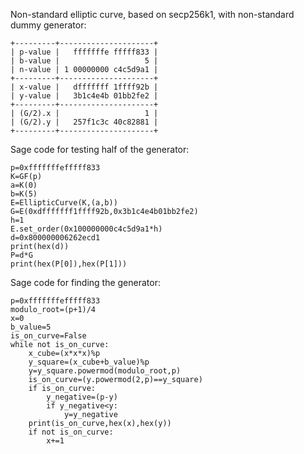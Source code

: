Non-standard elliptic curve, based on secp256k1, with non-standard dummy generator:
```
+---------+---------------------+
| p-value |   fffffffe fffff833 |
| b-value |                   5 |
| n-value | 1 00000000 c4c5d9a1 |
+---------+---------------------+
| x-value |   dfffffff 1ffff92b |
| y-value |   3b1c4e4b 01bb2fe2 |
+---------+---------------------+
| (G/2).x |                   1 |
| (G/2).y |   257f1c3c 40c82881 |
+---------+---------------------+
```
Sage code for testing half of the generator:
```
p=0xfffffffefffff833
K=GF(p)
a=K(0)
b=K(5)
E=EllipticCurve(K,(a,b))
G=E(0xdfffffff1ffff92b,0x3b1c4e4b01bb2fe2)
h=1
E.set_order(0x100000000c4c5d9a1*h)
d=0x800000006262ecd1
print(hex(d))
P=d*G
print(hex(P[0]),hex(P[1]))
```
Sage code for finding the generator:
```
p=0xfffffffefffff833
modulo_root=(p+1)/4
x=0
b_value=5
is_on_curve=False
while not is_on_curve:
    x_cube=(x*x*x)%p
    y_square=(x_cube+b_value)%p
    y=y_square.powermod(modulo_root,p)
    is_on_curve=(y.powermod(2,p)==y_square)
    if is_on_curve:
        y_negative=(p-y)
        if y_negative<y:
            y=y_negative
    print(is_on_curve,hex(x),hex(y))
    if not is_on_curve:
        x+=1
```

